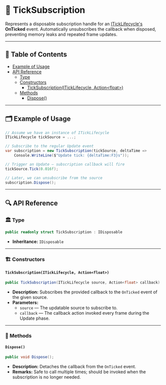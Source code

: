# 🧩 TickSubscription

Represents a disposable subscription handle for an [ITickLifecycle's](../Sources/ITickLifecycle.md)
**OnTicked** event. Automatically unsubscribes the callback when disposed, preventing memory leaks and repeated frame
updates.

---

## 📑 Table of Contents

<ul>
  <li><a href="#-example-of-usage">Example of Usage</a></li>
  <li>
    <a href="#-api-reference">API Reference</a>
    <ul>
      <li><a href="#-type">Type</a></li>
      <li>
        <a href="#ctor">Constructors</a>
        <ul>
          <li><a href="#ticksubscriptioniticklifecycle-actionfloat">TickSubscription(ITickLifecycle, Action&lt;float&gt;)</a></li>
        </ul>
      </li>
      <li>
        <a href="#-methods">Methods</a>
        <ul>
          <li><a href="#dispose">Dispose()</a></li>
        </ul>
      </li>
    </ul>
  </li>
</ul>

---

## 🗂 Example of Usage

```csharp
// Assume we have an instance of ITickLifecycle
ITickLifecycle tickSource = ...;

// Subscribe to the regular Update event
var subscription = new TickSubscription(tickSource, deltaTime => 
    Console.WriteLine($"Update tick: {deltaTime:F3}s"));

// Trigger an Update — subscription callback will fire
tickSource.Tick(0.016f);

// Later, we can unsubscribe from the source
subscription.Dispose();
```

---

## 🔍 API Reference

### 🏛️ Type <div id="-type"></div>

```csharp
public readonly struct TickSubscription : IDisposable
```

- **Inheritance:** `IDisposable`

---
<div id="ctor"></div>

### 🏗️ Constructors

#### `TickSubscription(ITickLifecycle, Action<float>)`

```csharp
public TickSubscription(ITickLifecycle source, Action<float> callback)
```

- **Description:** Subscribes the provided callback to the `OnTicked` event of the given source.
- **Parameters:**
    - `source` — The updatable source to subscribe to.
    - `callback` — The callback action invoked every frame during the Update phase.

---

### 🏹 Methods

#### `Dispose()`

```csharp
public void Dispose();
```

- **Description:** Detaches the callback from the `OnTicked` event.
- **Remarks:** Safe to call multiple times; should be invoked when the subscription is no longer needed.